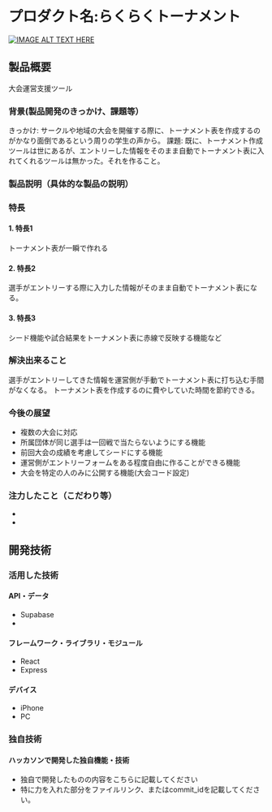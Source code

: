 # プロダクト名:らくらくトーナメント


[![IMAGE ALT TEXT HERE](https://jphacks.com/wp-content/uploads/2024/07/JPHACKS2024_ogp.jpg)](https://www.youtube.com/watch?v=DZXUkEj-CSI)

## 製品概要
大会運営支援ツール

### 背景(製品開発のきっかけ、課題等）
きっかけ: サークルや地域の大会を開催する際に、トーナメント表を作成するのがかなり面倒であるという周りの学生の声から。
課題: 既に、トーナメント作成ツールは世にあるが、エントリーした情報をそのまま自動でトーナメント表に入れてくれるツールは無かった。それを作ること。

### 製品説明（具体的な製品の説明）

### 特長
#### 1. 特長1
トーナメント表が一瞬で作れる
#### 2. 特長2
選手がエントリーする際に入力した情報がそのまま自動でトーナメント表になる。
#### 3. 特長3
シード機能や試合結果をトーナメント表に赤線で反映する機能など

### 解決出来ること
選手がエントリーしてきた情報を運営側が手動でトーナメント表に打ち込む手間がなくなる。
トーナメント表を作成するのに費やしていた時間を節約できる。

### 今後の展望
* 複数の大会に対応
* 所属団体が同じ選手は一回戦で当たらないようにする機能
* 前回大会の成績を考慮してシードにする機能
* 運営側がエントリーフォームをある程度自由に作ることができる機能
* 大会を特定の人のみに公開する機能(大会コード設定)

### 注力したこと（こだわり等）
* 
* 

## 開発技術
### 活用した技術
#### API・データ
* Supabase
* 

#### フレームワーク・ライブラリ・モジュール
* React
* Express

#### デバイス
* iPhone
* PC

### 独自技術
#### ハッカソンで開発した独自機能・技術
* 独自で開発したものの内容をこちらに記載してください
* 特に力を入れた部分をファイルリンク、またはcommit_idを記載してください。
